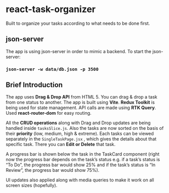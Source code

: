 # react-task-organizer

Built to organize your tasks according to what needs to be done first.

## json-server

The app is using json-server in order to mimic a backend.
To start the json-server:

### `json-server -w data/db.json -p 3500`

## Brief Introduction

The app uses **Drag & Drop API** from HTML 5. You can drag & drop a task from one status to another. The app is built using **Vite**. **Redux Toolkit** is being used for state management. API calls are made using **RTK Query**. Used **react-router-dom** for easy routing.

All the **CRUD operations** along with Drag and Drop updates are being handled inside `tasksSlice.js`.
Also the tasks are now sorted on the basis of their **priority** (low, medium, high & extreme). Each tasks can be viewed separately in the `SingleTaskPage.jsx` , which gives the details about that specific task. There you can **Edit or Delete** that task.

A progress bar is shown below the task in the TaskCard component (right now the progress bar depends on the task’s status e.g. if a task’s status is “To Do”, the progress bar would show 25% and if the task’s status is “In Review”, the progress bar would show 75%).

UI updates also applied along with media queries to make it work on all screen sizes (hopefully).
